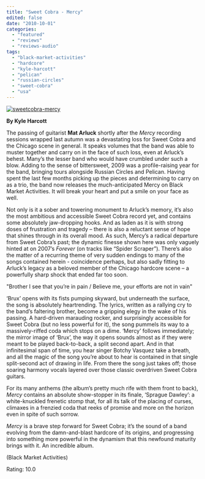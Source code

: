 ```yaml
---
title: "Sweet Cobra - Mercy"
edited: false
date: "2010-10-01"
categories:
  - "featured"
  - "reviews"
  - "reviews-audio"
tags:
  - "black-market-activities"
  - "hardcore"
  - "kyle-harcott"
  - "pelican"
  - "russian-circles"
  - "sweet-cobra"
  - "usa"
---
```


[![](http://www.hellbound.ca/wp-content/uploads/2010/10/sweetcobra-mercy-300x265.jpg "sweetcobra-mercy")](http://www.hellbound.ca/wp-content/uploads/2010/10/sweetcobra-mercy.jpg)

**By Kyle Harcott**

The passing of guitarist **Mat Arluck** shortly after the _Mercy_ recording sessions wrapped last autumn was a devastating loss for Sweet Cobra and the Chicago scene in general. It speaks volumes that the band was able to muster together and carry on in the face of such loss, even at Arluck’s behest. Many’s the lesser band who would have crumbled under such a blow. Adding to the sense of bittersweet, 2009 was a profile-raising year for the band, bringing tours alongside Russian Circles and Pelican. Having spent the last few months picking up the pieces and determining to carry on as a trio, the band now releases the much-anticipated Mercy on Black Market Activities. It will break your heart and put a smile on your face as well.

Not only is it a sober and towering monument to Arluck’s memory, it’s also the most ambitious and accessible Sweet Cobra record yet, and contains some absolutely jaw-dropping hooks. And as laden as it is with strong doses of frustration and tragedy – there is also a reluctant sense of hope that shines through in its overall mood. As such, Mercy’s a radical departure from Sweet Cobra’s past; the dynamic finesse shown here was only vaguely hinted at on 2007’s _Forever_ (on tracks like “Spider Scraper”). There’s also the matter of a recurring theme of very sudden endings to many of the songs contained herein - coincidence perhaps, but also sadly fitting to Arluck’s legacy as a beloved member of the Chicago hardcore scene – a powerfully sharp shock that ended far too soon.

"Brother I see that you’re in pain / Believe me, your efforts are not in vain"

‘Brux’ opens with its fists pumping skyward, but underneath the surface, the song is absolutely heartrending. The lyrics, written as a rallying cry to the band’s faltering brother, become a gripping elegy in the wake of his passing. A hard-driven marauding rocker, and surprisingly accessible for Sweet Cobra (but no less powerful for it), the song pummels its way to a massively-riffed coda which stops on a dime. ‘Mercy’ follows immediately; the mirror image of ‘Brux’, the way it opens sounds almost as if they were meant to be played back-to-back, a split second apart. And in that infinitesimal span of time, you hear singer Botchy Vasquez take a breath, and all the magic of the song you’re about to hear is contained in that single split-second act of drawing in life. From there the song just takes off; those soaring harmony vocals layered over those classic overdriven Sweet Cobra guitars.

For its many anthems (the album’s pretty much rife with them front to back), _Mercy_ contains an absolute show-stopper in its finale, ‘Sprague Dawley’: a white-knuckled frenetic stomp that, for all its talk of the placing of curses, climaxes in a frenzied coda that reeks of promise and more on the horizon even in spite of such sorrow.

_Mercy_ is a brave step forward for Sweet Cobra; it’s the sound of a band evolving from the damn-and-blast hardcore of its origins, and progressing into something more powerful in the dynamism that this newfound maturity brings with it. An incredible album.

(Black Market Activities)

Rating: 10.0
